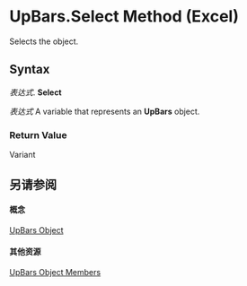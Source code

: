 
# UpBars.Select Method (Excel)

Selects the object.


## Syntax

 _表达式_. **Select**

 _表达式_ A variable that represents an **UpBars** object.


### Return Value

Variant


## 另请参阅


#### 概念


[UpBars Object](4f2a85fe-3fbb-ccc6-7b16-e48e54cd3394.md)
#### 其他资源


[UpBars Object Members](http://msdn.microsoft.com/library/9c0bf545-ea18-987f-16f3-5d91175245ca%28Office.15%29.aspx)